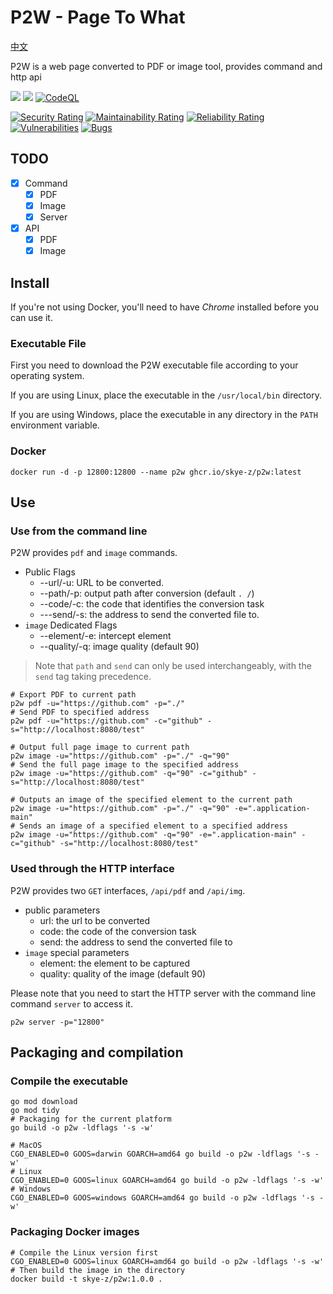# P2W - Page To What

[中文](README_zh.md)

P2W is a web page converted to PDF or image tool, provides command and http api

[![](https://img.shields.io/badge/Go-1.20+-%2300ADD8?style=flat&logo=go)](go.work)
[![](https://img.shields.io/badge/P2W-1.0.0-green)](control)
[![CodeQL](https://github.com/skye-z/p2w/workflows/CodeQL/badge.svg)](https://github.com/skye-z/p2w/security/code-scanning)

[![Security Rating](https://sonarcloud.io/api/project_badges/measure?project=skye-z_p2w&metric=security_rating)](https://sonarcloud.io/summary/new_code?id=skye-z_p2w)
[![Maintainability Rating](https://sonarcloud.io/api/project_badges/measure?project=skye-z_p2w&metric=sqale_rating)](https://sonarcloud.io/summary/new_code?id=skye-z_p2w)
[![Reliability Rating](https://sonarcloud.io/api/project_badges/measure?project=skye-z_p2w&metric=reliability_rating)](https://sonarcloud.io/summary/new_code?id=skye-z_p2w)
[![Vulnerabilities](https://sonarcloud.io/api/project_badges/measure?project=skye-z_p2w&metric=vulnerabilities)](https://sonarcloud.io/summary/new_code?id=skye-z_p2w)
[![Bugs](https://sonarcloud.io/api/project_badges/measure?project=skye-z_p2w&metric=bugs)](https://sonarcloud.io/summary/new_code?id=skye-z_p2w)

## TODO

* [x] Command
    * [x] PDF
    * [x] Image
    * [x] Server
* [x] API
    * [x] PDF
    * [x] Image

## Install

If you're not using Docker, you'll need to have *Chrome* installed before you can use it.

### Executable File

First you need to download the P2W executable file according to your operating system.

If you are using Linux, place the executable in the `/usr/local/bin` directory.

If you are using Windows, place the executable in any directory in the `PATH` environment variable.

### Docker

```shell
docker run -d -p 12800:12800 --name p2w ghcr.io/skye-z/p2w:latest
```

## Use

### Use from the command line

P2W provides `pdf` and `image` commands.

* Public Flags
    * --url/-u: URL to be converted.
    * --path/-p: output path after conversion (default `. /`)
    * --code/-c: the code that identifies the conversion task
    * ---send/-s: the address to send the converted file to.
* `image` Dedicated Flags
    * --element/-e: intercept element
    * --quality/-q: image quality (default 90)

> Note that `path` and `send` can only be used interchangeably, with the `send` tag taking precedence.

```shell
# Export PDF to current path
p2w pdf -u="https://github.com" -p="./"
# Send PDF to specified address
p2w pdf -u="https://github.com" -c="github" -s="http://localhost:8080/test"

# Output full page image to current path
p2w image -u="https://github.com" -p="./" -q="90"
# Send the full page image to the specified address
p2w image -u="https://github.com" -q="90" -c="github" -s="http://localhost:8080/test"

# Outputs an image of the specified element to the current path
p2w image -u="https://github.com" -p="./" -q="90" -e=".application-main"
# Sends an image of a specified element to a specified address
p2w image -u="https://github.com" -q="90" -e=".application-main" -c="github" -s="http://localhost:8080/test"
```

### Used through the HTTP interface

P2W provides two `GET` interfaces, `/api/pdf` and `/api/img`.

* public parameters
    * url: the url to be converted
    * code: the code of the conversion task
    * send: the address to send the converted file to
* `image` special parameters
    * element: the element to be captured
    * quality: quality of the image (default 90)

Please note that you need to start the HTTP server with the command line command `server` to access it.

``` shell
p2w server -p="12800"
```

## Packaging and compilation

### Compile the executable

```shell
go mod download
go mod tidy
# Packaging for the current platform
go build -o p2w -ldflags '-s -w'

# MacOS
CGO_ENABLED=0 GOOS=darwin GOARCH=amd64 go build -o p2w -ldflags '-s -w'
# Linux
CGO_ENABLED=0 GOOS=linux GOARCH=amd64 go build -o p2w -ldflags '-s -w'
# Windows
CGO_ENABLED=0 GOOS=windows GOARCH=amd64 go build -o p2w -ldflags '-s -w'
```

### Packaging Docker images

```shell
# Compile the Linux version first
CGO_ENABLED=0 GOOS=linux GOARCH=amd64 go build -o p2w -ldflags '-s -w'
# Then build the image in the directory
docker build -t skye-z/p2w:1.0.0 .
```